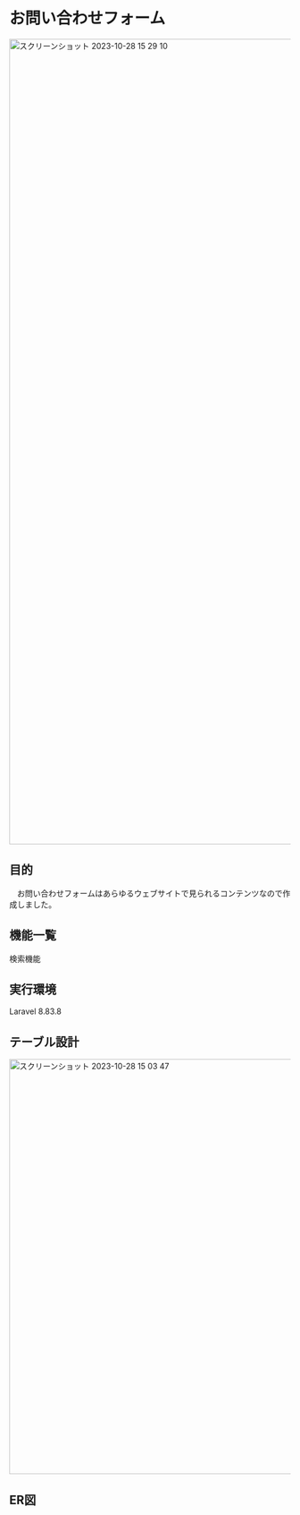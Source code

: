 # お問い合わせフォーム
<img width="1440" alt="スクリーンショット 2023-10-28 15 29 10" src="https://github.com/imaitomoko/contact-test/assets/138956469/cd083acf-936c-4f02-89ed-e15de0ee725d">

## 目的
　お問い合わせフォームはあらゆるウェブサイトで見られるコンテンツなので作成しました。

## 機能一覧
検索機能

## 実行環境
Laravel 8.83.8

## テーブル設計
<img width="742" alt="スクリーンショット 2023-10-28 15 03 47" src="https://github.com/imaitomoko/contact-test/assets/138956469/d5374933-ccd8-4a01-a847-bbed2cc77a7e">

## ER図
